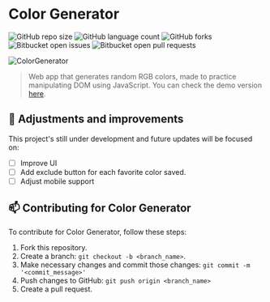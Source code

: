 # Color Generator

![GitHub repo size](https://img.shields.io/github/repo-size/laporeon/colorGenerator?style=for-the-badge)
![GitHub language count](https://img.shields.io/github/languages/count/laporeon/colorGenerator?style=for-the-badge)
![GitHub forks](https://img.shields.io/github/forks/laporeon/colorGenerator?style=for-the-badge)
![Bitbucket open issues](https://img.shields.io/bitbucket/issues/laporeon/colorGenerator?style=for-the-badge)
![Bitbucket open pull requests](https://img.shields.io/bitbucket/pr-raw/laporeon/colorGenerator?style=for-the-badge)

![ColorGenerator](https://user-images.githubusercontent.com/34722707/107991026-83257a80-6fb4-11eb-99d5-88c638a36fc7.gif)
> Web app that generates random RGB colors, made to practice manipulating DOM using JavaScript. You can check the demo version <a href="https://c0lor-generator.netlify.app/">here</a>.

## 📄 Adjustments and improvements

This project's still under development and future updates will be focused on:

- [ ] Improve UI
- [ ] Add exclude button for each favorite color saved.
- [ ] Adjust mobile support

## 📫 Contributing for Color Generator

To contribute for Color Generator, follow these steps:

1. Fork this repository.
2. Create a branch: `git checkout -b <branch_name>`.
3. Make necessary changes and commit those changes: `git commit -m '<commit_message>'`
4. Push changes to GitHub: `git push origin <branch_name>`
5. Create a pull request.
